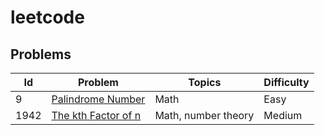# leetcode

## Problems
| **Id** | **Problem**                                               | **Topics**          | **Difficulty** |
|--------|-----------------------------------------------------------|---------------------|----------------|
| 9      | [Palindrome Number](0009_palindrome_number/README.md)     | Math                | Easy           |
| 1942   | [The kth Factor of n](1942_the_kth_factor_of_n/README.md) | Math, number theory | Medium         |